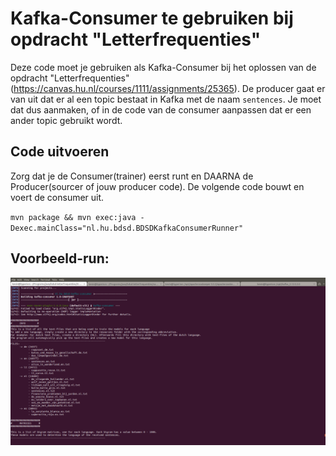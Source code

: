 # Kafka-Consumer te gebruiken bij opdracht "Letterfrequenties"
Deze code moet je gebruiken als Kafka-Consumer bij het oplossen van de opdracht "Letterfrequenties" (https://canvas.hu.nl/courses/1111/assignments/25365). De producer gaat er van uit dat er al een topic bestaat in Kafka met de naam `sentences`. Je moet dat dus aanmaken, of in de code van de consumer aanpassen dat er een ander topic gebruikt wordt.

## Code uitvoeren
Zorg dat je de Consumer(trainer) eerst runt en DAARNA de Producer(sourcer of jouw producer code).
De volgende code bouwt en voert de consumer uit.

`mvn package && mvn exec:java -Dexec.mainClass="nl.hu.bdsd.BDSDKafkaConsumerRunner"`

## Voorbeeld-run:
![Info](images/0.png?raw=true "Info")
